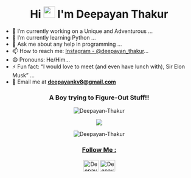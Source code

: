 <!---<h1 align="center">👋 Hi there, This is Deepayan Thakur </h1>--->
<h1 align="center">Hi <img src="https://raw.githubusercontent.com/iampavangandhi/iampavangandhi/master/gifs/Hi.gif" width="30px"> I'm Deepayan Thakur</h1>

<!--- ### Hi there, This is Deepayan Thakur 👋--->

- 🔭 I’m currently working on a Unique and Adventurous ... 
- 🌱 I’m currently learning Python ...
- 💬 Ask me about any help in programming ...
- 📫 How to reach me: [Instagram - @deepayan_thakur](https://www.instagram.com/deepayan_thakur/)...
- 😄 Pronouns: He/Him...
- ⚡ Fun fact: “I would love to meet (and even have lunch with), Sir Elon Musk” ...
- 📧 Email me at **deepayankv8@gmail.com**

<h3 align="center">A Boy trying to Figure-Out Stuff!!</h3>

<p align="center"> <img align="center" src="https://komarev.com/ghpvc/?username=Deepayan-Thakur&label=Total%20views&color=0088ff&style=metal" alt="Deepayan-Thakur">
<!---<p><img align="left" src="https://github-readme-stats.vercel.app/api/top-langs?username=Deepayan-Thakur&show_icons=true&locale=en&layout=compact" alt="Deepayan-Thakur" /></p>
--->
</p>
<p align="center"> <a href="https://www.instagram.com/deepayan_thakur/" target="_blank"><img src="https://img.shields.io/badge/Instagram-%23E4405F.svg?style=for-the-badge&logo=Instagram&logoColor=white"></a> </p>


<p align = "center"><img align="center" src="https://github-readme-stats.vercel.app/api?username=Deepayan-Thakur&show_icons=true&theme=radical" alt="Deepayan-Thakur" />
<a align="center" href="https://github-readme-stats.vercel.app/api?username=Deepayan-Thakur&show_icons=true&theme=radical" target="blank">
</p>

<h3 align="center">Follow Me :</h3> 
<p align="center">
<a href="https://www.instagram.com/deepayan_thakur/" target="blank"><img src="https://cdn.jsdelivr.net/npm/simple-icons@3.0.1/icons/instagram.svg" alt="Deepayan-Thakur" height="30" width="40" /></a>
<a href="https://github.com/Deepayan-Thakur" target="blank"><img src="https://cdn.jsdelivr.net/npm/simple-icons@3.0.1/icons/github.svg" alt="Deepayan-Thakur" height="30" width="40" /></a>
</p>
